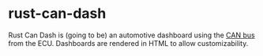 # rust-can-dash
Rust Can Dash is (going to be) an automotive dashboard using the [CAN bus](https://en.wikipedia.org/wiki/CAN_bus) from the ECU.
Dashboards are rendered in HTML to allow customizability.
